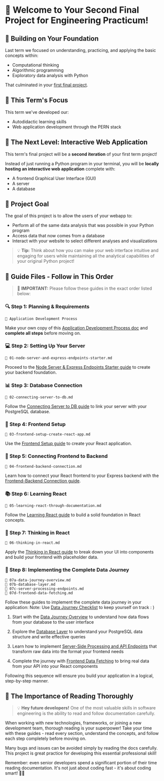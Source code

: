 # 🚀 Welcome to Your Second Final Project for Engineering Practicum!

## 📌 Building on Your Foundation

Last term we focused on understanding, practicing, and applying the basic concepts within:
- Computational thinking
- Algorithmic programming
- Exploratory data analysis with Python

That culminated in your [first final project](https://github.com/CoachAsim/engineering-practicum-term-01-final-project-guide/tree/main).

## 📌 This Term's Focus

This term we've developed our:
- Autodidactic learning skills
- Web application development through the PERN stack

## 📌 The Next Level: Interactive Web Application

This term's final project will be a **second iteration** of your first term project! 

Instead of just running a Python program in your terminal, you will be **locally hosting an interactive web application** complete with:
- A frontend Graphical User Interface (GUI)
- A server
- A database

## 🎯 Project Goal

The goal of this project is to allow the users of your webapp to:
- Perform all of the same data analysis that was possible in your Python program
- Access data that now comes from a database
- Interact with your website to select different analyses and visualizations

> 💡 **Tip:** Think about how you can make your web interface intuitive and engaging for users while maintaining all the analytical capabilities of your original Python project!

## 📌 Guide Files - Follow in This Order

> 🚨 **IMPORTANT:** Please follow these guides in the exact order listed below:

### 🔍 Step 1: Planning & Requirements
```
📄 Application Development Process
```
Make your own copy of this [Application Development Process doc](https://docs.google.com/document/d/1IbGfnUIK9k9XhPexmdK_cE6U8znBVWdbUg5chCSC_YY/edit?usp=sharing) and **complete all steps** before moving on.

### 💻 Step 2: Setting Up Your Server
```
📄 01-node-server-and-express-endpoints-starter.md
```
Proceed to the [Node Server & Express Endpoints Starter guide](01-node-server-and-express-endpoints-starter.md) to create your backend foundation.

### 📊 Step 3: Database Connection
```
📄 02-connecting-server-to-db.md
```
Follow the [Connecting Server to DB guide](02-connecting-server-to-db.md) to link your server with your PostgreSQL database.

### 🎨 Step 4: Frontend Setup
```
📄 03-frontend-setup-create-react-app.md
```
Use the [Frontend Setup guide](03-frontend-setup-create-react-app.md) to create your React application.

### 🔌 Step 5: Connecting Frontend to Backend
```
📄 04-frontend-backend-connection.md
```
Learn how to connect your React frontend to your Express backend with the [Frontend-Backend Connection guide](04-frontend-backend-connection.md).

### 📚 Step 6: Learning React
```
📄 05-learning-react-through-documentation.md
```
Follow the [Learning React guide](05-learning-react-through-documentation.md) to build a solid foundation in React concepts.

### 🧩 Step 7: Thinking in React
```
📄 06-thinking-in-react.md
```
Apply the [Thinking in React guide](06-thinking-in-react.md) to break down your UI into components and build your frontend with placeholder data.

### 🔄 Step 8: Implementing the Complete Data Journey
```
📄 07a-data-journey-overview.md
📄 07b-database-layer.md
📄 07c-server-processing-endpoints.md
📄 07d-frontend-data-fetching.md
```
Follow these guides to implement the complete data journey in your application:
Note: Use [Data Journey Checklist](data-journey-checklist.md) to keep yourself on track : )

1. Start with the [Data Journey Overview](07a-data-journey-overview.md) to understand how data flows from your database to the user interface

2. Explore the [Database Layer](07b-database-layer.md) to understand your PostgreSQL data structure and write effective queries

3. Learn how to implement [Server-Side Processing and API Endpoints](07c-server-processing-endpoints.md) that transform raw data into the format your frontend needs

4. Complete the journey with [Frontend Data Fetching](07d-frontend-data-fetching.md) to bring real data from your API into your React components

Following this sequence will ensure you build your application in a logical, step-by-step manner.

## 📌 The Importance of Reading Thoroughly

> 💡 **Hey future developers!** One of the most valuable skills in software engineering is the ability to read and follow documentation carefully. 

When working with new technologies, frameworks, or joining a new development team, thorough reading is your superpower! Take your time with these guides - read every section, understand the concepts, and follow each step completely before moving on.

Many bugs and issues can be avoided simply by reading the docs carefully. This project is great practice for developing this essential professional skill! 

Remember: even senior developers spend a significant portion of their time reading documentation. It's not just about coding fast - it's about coding smart! 🧠✨
